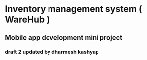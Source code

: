 # Inventory management system ( WareHub )
## Mobile app development mini project
### draft 2 updated by dharmesh kashyap 